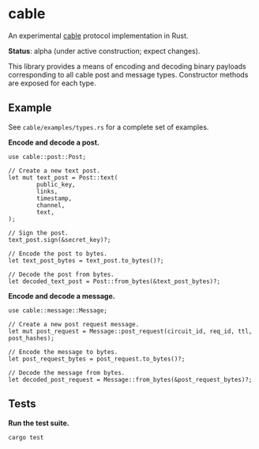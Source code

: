 # cable

An experimental [cable](https://github.com/cabal-club/cable) protocol implementation in Rust.

**Status**: alpha (under active construction; expect changes).

This library provides a means of encoding and decoding binary payloads corresponding to all cable post and message types. Constructor methods are exposed for each type.

## Example

See `cable/examples/types.rs` for a complete set of examples.

**Encode and decode a post.**

```rust,ignore
use cable::post::Post;

// Create a new text post.
let mut text_post = Post::text(
		public_key,
		links,
		timestamp,
		channel,
		text,
);

// Sign the post.
text_post.sign(&secret_key)?;

// Encode the post to bytes.
let text_post_bytes = text_post.to_bytes()?;

// Decode the post from bytes.
let decoded_text_post = Post::from_bytes(&text_post_bytes)?;
```

**Encode and decode a message.**

```rust,ignore
use cable::message::Message;

// Create a new post request message.
let mut post_request = Message::post_request(circuit_id, req_id, ttl, post_hashes);

// Encode the message to bytes.
let post_request_bytes = post_request.to_bytes()?;

// Decode the message from bytes.
let decoded_post_request = Message::from_bytes(&post_request_bytes)?;
```

## Tests

**Run the test suite.**

`cargo test`
